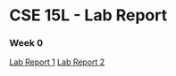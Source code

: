 # CSE 15L - Lab Report

### Week 0
[Lab Report 1](lab-report-1-week-0.md)
[Lab Report 2](lab-report-2-week-1.md)